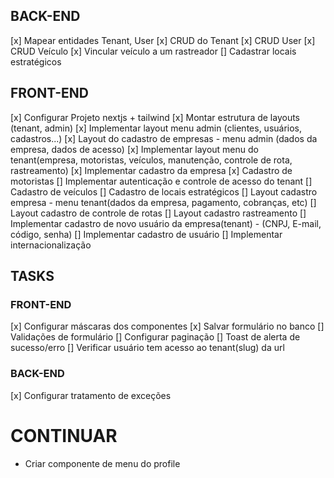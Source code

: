 ## BACK-END

[x] Mapear entidades Tenant, User
[x] CRUD do Tenant
[x] CRUD User
[x] CRUD Veículo
[x] Vincular veículo a um rastreador
[] Cadastrar locais estratégicos

## FRONT-END

[x] Configurar Projeto nextjs + tailwind
[x] Montar estrutura de layouts (tenant, admin)
[x] Implementar layout menu admin (clientes, usuários, cadastros...)
[x] Layout do cadastro de empresas - menu admin (dados da empresa, dados de acesso)
[x] Implementar layout menu do tenant(empresa, motoristas, veículos, manutenção, controle de rota, rastreamento)
[x] Implementar cadastro da empresa
[x] Cadastro de motoristas
[] Implementar autenticação e controle de acesso do tenant
[] Cadastro de veículos
[] Cadastro de locais estratégicos
[] Layout cadastro empresa - menu tenant(dados da empresa, pagamento, cobranças, etc)
[] Layout cadastro de controle de rotas
[] Layout cadastro rastreamento
[] Implementar cadastro de novo usuário da empresa(tenant) - (CNPJ, E-mail, código, senha)
[] Implementar cadastro de usuário
[] Implementar internacionalização

## TASKS

### FRONT-END
[x] Configurar máscaras dos componentes
[x] Salvar formulário no banco
[] Validações de formulário
[] Configurar paginação
[] Toast de alerta de sucesso/erro
[] Verificar usuário tem acesso ao tenant(slug) da url

### BACK-END
[x] Configurar tratamento de exceções

# CONTINUAR
- Criar componente de menu do profile
